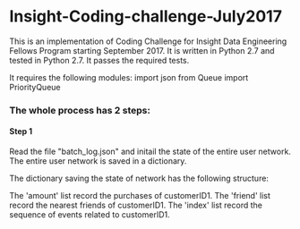 # Insight-Coding-challenge-July2017

This is an implementation of Coding Challenge for Insight Data Engineering Fellows Program starting September 2017.
It is written in Python 2.7 and tested in Python 2.7. It passes the required tests.

It requires the following modules:
 import json
 from Queue import PriorityQueue
 
### The whole process has 2 steps:

#### Step 1
Read the file "batch_log.json" and initail the state of the entire user network.
The entire user network is saved in a dictionary.

The dictionary saving the state of network has the following structure: 

The 'amount' list record the purchases of customerID1. The 'friend' list record the nearest friends of customerID1. The 'index' list record the sequence of events related to customerID1.
